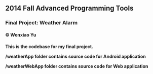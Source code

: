 <h2>2014 Fall Advanced Programming Tools</h2>
<h3>Final Project: Weather Alarm</h3>
<h4>© Wenxiao Yu<h4>

<p>This is the codebase for my final project.<p>
<p>/weatherApp folder contains source code for Android application<p>
<p>/weatherWebApp folder contains source code for Web application<p>
